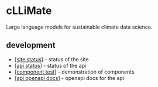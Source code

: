 # cLLiMate

Large language models for sustainable climate data science.

## development

- [[site status]](./status) - status of the site
- [[api status]](./api/v1/status?client=true) - status of the api
- [[component test]](./test) - demonstration of components
- [[api openapi docs]](./api/v1/docs?client=true) - openapi docs for the api
